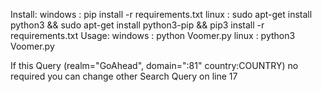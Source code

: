 Install:
	windows : pip install -r requirements.txt
	linux   : sudo apt-get install python3 && sudo apt-get install python3-pip && pip3 install -r requirements.txt
Usage:
	windows : python Voomer.py
	linux   : python3 Voomer.py

If this Query (realm="GoAhead", domain=":81" country:COUNTRY) no required you can change other Search Query on line 17